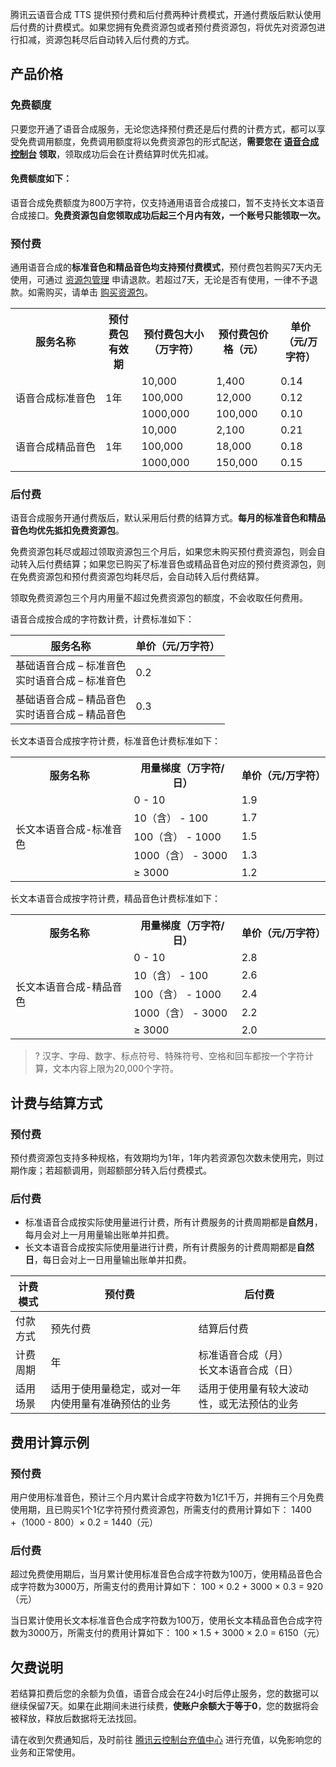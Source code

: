 腾讯云语音合成 TTS 提供预付费和后付费两种计费模式，开通付费版后默认使用后付费的计费模式。如果您拥有免费资源包或者预付费资源包，将优先对资源包进行扣减，资源包耗尽后自动转入后付费的方式。

## 产品价格
### 免费额度
只要您开通了语音合成服务，无论您选择预付费还是后付费的计费方式，都可以享受免费调用额度，免费调用额度将以免费资源包的形式配送，**需要您在 [语音合成控制台](https://console.cloud.tencent.com/tts/resourcebundle) 领取**，领取成功后会在计费结算时优先扣减。

#### 免费额度如下：
语音合成免费额度为800万字符，仅支持通用语音合成接口，暂不支持长文本语音合成接口。**免费资源包自您领取成功后起三个月内有效，一个账号只能领取一次。**

### 预付费
通用语音合成的**标准音色和精品音色均支持预付费模式**，预付费包若购买7天内无使用，可通过 [资源包管理](https://console.cloud.tencent.com/tts/resourcebundle) 申请退款。若超过7天，无论是否有使用，一律不予退款。如需购买，请单击 [购买资源包](https://buy.cloud.tencent.com/tts)。
<table>
<tr>
<th>服务名称</th>
<th>预付费包有效期</th>
<th>预付费包大小（万字符）</th>
<th>预付费包价格（元）</th>
<th>单价（元/万字符）</th>
</tr>
<tr>
<td rowspan="3">语音合成标准音色</td>
<td rowspan="3">1年</td>
<td>10,000</td>
<td>1,400</td>
<td>0.14</td>
</tr>
<tr>
<td>100,000</td>
<td>12,000</td>
<td>0.12</td>
</tr>
<tr>
<td>1000,000</td>
<td>100,000</td>
<td>0.10</td>
</tr>
<tr>
<td rowspan="3"><nobr>语音合成精品音色</td>
<td rowspan="3">1年</td>
<td>10,000</td>
<td>2,100</td>
<td>0.21</td>
</tr>
<tr>
<td>100,000</td>
<td>18,000</td>
<td>0.18</td>
</tr>
<tr>
<td>1000,000</td>
<td>150,000</td>
<td>0.15</td>
</tr>
</table>

### 后付费
语音合成服务开通付费版后，默认采用后付费的结算方式。**每月的标准音色和精品音色均优先抵扣免费资源包**。

免费资源包耗尽或超过领取资源包三个月后，如果您未购买预付费资源包，则会自动转入后付费结算；如果您已购买了标准音色或精品音色对应的预付费资源包，则在免费资源包和预付费资源包均耗尽后，会自动转入后付费结算。

领取免费资源包三个月内用量不超过免费资源包的额度，不会收取任何费用。

语音合成按合成的字符数计费，计费标准如下：

| 服务名称 | 单价（元/万字符） |
|---------|---------|
| 基础语音合成 – 标准音色<br>实时语音合成 – 标准音色 | 0.2 |
| 基础语音合成 – 精品音色<br>实时语音合成 – 精品音色 | 0.3 |

长文本语音合成按字符计费，标准音色计费标准如下：
<table>
<tr>
<th>服务名称</th>
<th>用量梯度（万字符/日）</th>
<th>单价（元/万字符）</th>
</tr>
<tr>
<td rowspan="5">长文本语音合成-标准音色</td>
<td>0 - 10</td>
<td>1.9</td>
</tr>
<tr>
<td> 10（含） - 100</td>
<td>1.7</td>
</tr>
<tr>
<td> 100（含） - 1000</td>
<td> 1.5</td>
</tr>
<tr>
<td> 1000（含） - 3000</td>
<td>1.3</td>
</tr>
<tr>
<td>≥ 3000</td>
<td> 1.2</td>
</tr>
</table>

长文本语音合成按字符计费，精品音色计费标准如下：
<table>
<tr>
<th>服务名称</th>
<th>用量梯度（万字符/日）</th>
<th>单价（元/万字符）</th>
</tr>
<tr>
<td rowspan="5">长文本语音合成-精品音色</td>
<td>0 - 10</td>
<td>2.8</td>
</tr>
<tr>
<td> 10（含） - 100</td>
<td>2.6</td>
</tr>
<tr>
<td> 100（含） - 1000</td>
<td>2.4</td>
</tr>
<tr>
<td> 1000（含）
- 3000</td>
<td>2.2</td>
</tr>
<tr>
<td>≥ 3000</td>
<td>2.0</td>
</tr>
</table>

>? 汉字、字母、数字、标点符号、特殊符号、空格和回车都按一个字符计算，文本内容上限为20,000个字符。

## 计费与结算方式
### 预付费
预付费资源包支持多种规格，有效期均为1年，1年内若资源包次数未使用完，则过期作废；若超额调用，则超额部分转入后付费模式。

### 后付费
- 标准语音合成按实际使用量进行计费，所有计费服务的计费周期都是**自然月**，每月会对上一月用量输出账单并扣费。
- 长文本语音合成按实际使用量进行计费，所有计费服务的计费周期都是**自然日**，每日会对上一日用量输出账单并扣费。

| 计费模式 | 预付费 | 后付费 |
|---------|---------|---------|
| 付款方式 | 预先付费 | 结算后付费 |
| 计费周期 | 年 | 标准语音合成（月）<br>长文本语音合成（日）|
| 适用场景 | 适用于使用量稳定，或对一年内使用量有准确预估的业务 | 适用于使用量有较大波动性，或无法预估的业务 |

## 费用计算示例
### 预付费
用户使用标准音色，预计三个月内累计合成字符数为1亿1千万，并拥有三个月免费使用期，且已购买1个1亿字符预付费资源包，所需支付的费用计算如下：
1400 +（1000 - 800）× 0.2 = 1440（元）

### 后付费
超过免费使用期后，当月累计使用标准音色合成字符数为100万，使用精品音色合成字符数为3000万，所需支付的费用计算如下：
100 × 0.2 + 3000 × 0.3 = 920（元）

当日累计使用长文本标准音色合成字符数为100万，使用长文本精品音色合成字符数为3000万，所需支付的费用计算如下：
100 × 1.5 + 3000 × 2.0 = 6150（元）
## 欠费说明
若结算扣费后您的余额为负值，语音合成会在24小时后停止服务，您的数据可以继续保留7天。如果在此期间未进行续费，**使账户余额大于等于0**，您的数据将会被释放，释放后数据将无法找回。

请在收到欠费通知后，及时前往 [腾讯云控制台充值中心](https://console.cloud.tencent.com/expense/recharge) 进行充值，以免影响您的业务和正常使用。

